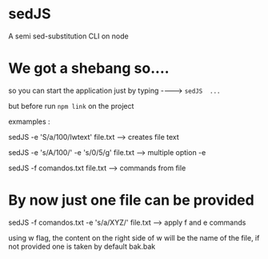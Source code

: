 # sedJS
A  semi sed-substitution CLI on node 

# We got a shebang so....

so you can start the application just by typing ---->  `sedJS  ...`

but before  run `npm link` on the project 



exmamples : 


sedJS -e 'S/a/100/Iwtext' file.txt  --> creates file text

sedJS -e 's/A/100/' -e 's/0/5/g' file.txt  --> multiple option -e

sedJS -f comandos.txt file.txt --> commands from file

# By now just one file can be provided 

sedJS -f comandos.txt -e 's/a/XYZ/' file.txt --> apply f and e commands


using w flag, the content on the right
 side of w will be the name of the file,
 if not provided one is taken by default bak.bak
